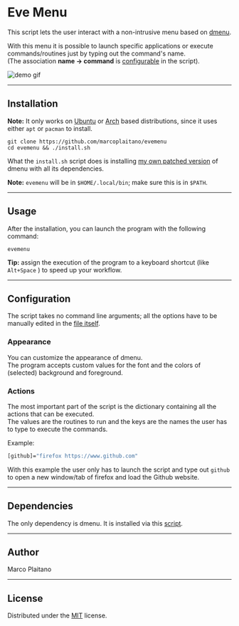 # Eve Menu

This script lets the user interact with a non-intrusive menu based on [dmenu].

With this menu it is possible to launch specific applications or execute
commands/routines just by typing out the command's name.  
(The association **name -> command** is [configurable] in the script).

![demo gif]

- - - - - - - - - - - - - - - - - - - - - - - - - - - - - - - - - - - - - - - -

## Installation

**Note:** It only works on <u>Ubuntu</u> or <u>Arch</u> based distributions, since it uses either `apt` or `pacman` to install.

```shell
git clone https://github.com/marcoplaitano/evemenu
cd evemenu && ./install.sh
```

What the `install.sh` script does is installing [my own patched version] of
dmenu with all its dependencies.

**Note:** `evemenu` will be in `$HOME/.local/bin`; make sure this is in
`$PATH`.

- - - - - - - - - - - - - - - - - - - - - - - - - - - - - - - - - - - - - - - -

## Usage

After the installation, you can launch the program with the following command:

```shell
evemenu
```

**Tip:** assign the execution of the program to a keyboard shortcut (like
`Alt+Space` ) to speed up your workflow.

- - - - - - - - - - - - - - - - - - - - - - - - - - - - - - - - - - - - - - - -

## Configuration

The script takes no command line arguments; all the options have to be manually
edited in the [file itself].

### Appearance

You can customize the appearance of dmenu.  
The program accepts custom values for the font and the colors of (selected)
background and foreground.

### Actions

The most important part of the script is the dictionary containing all the
actions that can be executed.  
The values are the routines to run and the keys are the names the user has to
type to execute the commands.

Example:

```sh
[github]="firefox https://www.github.com"
```

With this example the user only has to launch the script and type out `github`
to open a new window/tab of firefox and load the Github website. 

- - - - - - - - - - - - - - - - - - - - - - - - - - - - - - - - - - - - - - - -

## Dependencies

The only dependency is dmenu. It is installed via this [script].

- - - - - - - - - - - - - - - - - - - - - - - - - - - - - - - - - - - - - - - -

## Author

Marco Plaitano

- - - - - - - - - - - - - - - - - - - - - - - - - - - - - - - - - - - - - - - -

## License

Distributed under the [MIT] license.

<!-- LINKS -->

[dmenu]:
https://github.com/marcoplaitano/dmenu
"My fork of dmenu"

[configurable]:
#actions
"Link to header"

[demo gif]:
https://github.com/marcoplaitano/images/blob/main/evemenu_demo.gif
"Demo GIF"

[download]:
https://github.com/marcoplaitano/evemenu/archive/refs/heads/master.zip
"Zip download"

[my own patched version]:
https://github.com/marcoplaitano/dmenu
"My dmenu repository"

[file itself]:
evemenu
"Repository file"

[script]:
https://github.com/marcoplaitano/dmenu/tree/main/install.sh
"dmenu installation script"

[MIT]:
LICENSE
"Repository file"

